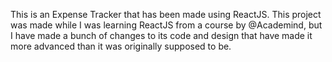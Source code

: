 This is an Expense Tracker that has  been made using ReactJS. This project was made while I was learning ReactJS from a course by @Academind, but I have made a bunch of changes to its code and design that have made it more advanced than it was originally supposed to be.
